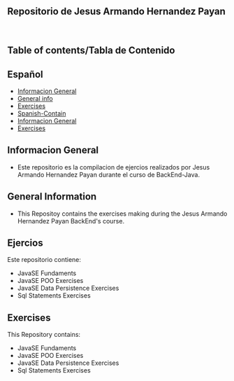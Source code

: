 
## Repositorio de Jesus Armando Hernandez Payan 
<br>

## Table of contents/Tabla de Contenido
## Español
* [Informacion General](#general-info)
* [General info](#general-info)
* [Exercises](#Exercises)
* [Spanish-Contain](#English-Contain)
* [Informacion General](#general-info)
* [Exercises](#exercises)

## Informacion General
* Este repositorio es la compilacion de ejercios realizados por Jesus Armando Hernandez Payan durante el curso de BackEnd-Java.

## General Information 
* This Repositoy contains the exercises making during the Jesus Armando Hernandez Payan BackEnd's course.

## Ejercios
Este repositorio contiene:
* JavaSE Fundaments
* JavaSE POO Exercises
* JavaSE Data Persistence Exercises
* Sql Statements Exercises
	
## Exercises
This Repository contains:
* JavaSE Fundaments
* JavaSE POO Exercises
* JavaSE Data Persistence Exercises
* Sql Statements Exercises

